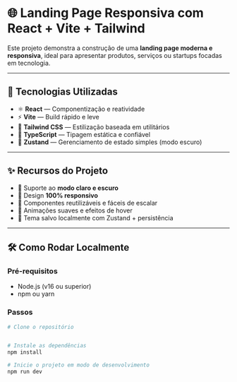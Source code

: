 # 🌐 Landing Page Responsiva com React + Vite + Tailwind

Este projeto demonstra a construção de uma **landing page moderna e responsiva**, ideal para apresentar produtos, serviços ou startups focadas em tecnologia.

---

## 🚀 Tecnologias Utilizadas

- ⚛️ **React** — Componentização e reatividade
- ⚡ **Vite** — Build rápido e leve
- 🎨 **Tailwind CSS** — Estilização baseada em utilitários
- 🧠 **TypeScript** — Tipagem estática e confiável
- 🐻 **Zustand** — Gerenciamento de estado simples (modo escuro)

---

## ✨ Recursos do Projeto

- 🌙 Suporte ao **modo claro e escuro**
- 📱 Design **100% responsivo**
- 🎯 Componentes reutilizáveis e fáceis de escalar
- 🎥 Animações suaves e efeitos de hover
- 💾 Tema salvo localmente com Zustand + persistência

---

## 🛠️ Como Rodar Localmente

### Pré-requisitos

- Node.js (v16 ou superior)
- npm ou yarn

### Passos

```bash
# Clone o repositório


# Instale as dependências
npm install

# Inicie o projeto em modo de desenvolvimento
npm run dev
